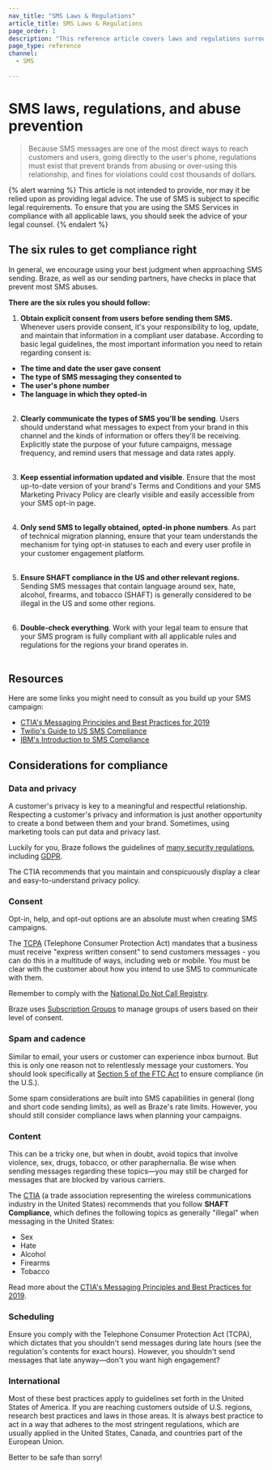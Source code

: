 ```yaml
---
nav_title: "SMS Laws & Regulations"
article_title: SMS Laws & Regulations
page_order: 1
description: "This reference article covers laws and regulations surrounding SMS and MMS."
page_type: reference
channel:
  - SMS
  
---
```


# SMS laws, regulations, and abuse prevention

> Because SMS messages are one of the most direct ways to reach customers and users, going directly to the user's phone, regulations must exist that prevent brands from abusing or over-using this relationship, and fines for violations could cost thousands of dollars. 

{% alert warning %}
This article is not intended to provide, nor may it be relied upon as providing legal advice. The use of SMS is subject to specific legal requirements. To ensure that you are using the SMS Services in compliance with all applicable laws, you should seek the advice of your legal counsel.
{% endalert %}

## The six rules to get compliance right

In general, we encourage using your best judgment when approaching SMS sending. Braze, as well as our sending partners, have checks in place that prevent most SMS abuses.

**There are the six rules you should follow:**

1. **Obtain explicit consent from users before sending them SMS.** Whenever users provide consent, it's your responsibility to log, update, and maintain that information in a compliant user database. According to basic legal guidelines, the most important information you need to retain regarding consent is:
- **The time and date the user gave consent**
- **The type of SMS messaging they consented to**
- **The user's phone number**
- **The language in which they opted-in**<br><br>

2. **Clearly communicate the types of SMS you'll be sending**. Users should understand what messages to expect from your brand in this channel and the kinds of information or offers they'll be receiving. Explicitly state the purpose of your future campaigns, message frequency, and remind users that message and data rates apply.<br><br>

3. **Keep essential information updated and visible**. Ensure that the most up-to-date version of your brand's Terms and Conditions and your SMS Marketing Privacy Policy are clearly visible and easily accessible from your SMS opt-in page.<br><br>

4. **Only send SMS to legally obtained, opted-in phone numbers**. As part of technical migration planning, ensure that your team understands the mechanism for tying opt-in statuses to each and every user profile in your customer engagement platform.<br><br>

5. **Ensure SHAFT compliance in the US and other relevant regions.** Sending SMS messages that contain language around sex, hate, alcohol, firearms, and tobacco (SHAFT) is generally considered to be illegal in the US and some other regions.<br><br>

6. **Double-check everything**. Work with your legal team to ensure that your SMS program is fully compliant with all applicable rules and regulations for the regions your brand operates in.<br><br>

## Resources

Here are some links you might need to consult as you build up your SMS campaign:

- [CTIA's Messaging Principles and Best Practices for 2019](https://api.ctia.org/wp-content/uploads/2019/07/190719-CTIA-Messaging-Principles-and-Best-Practices-FINAL.pdf)
- [Twilio's Guide to US SMS Compliance](https://www.twilio.com/learn/call-and-text-marketing/guide-to-us-sms-compliance)
- [IBM's Introduction to SMS Compliance](https://www.ibm.com/support/knowledgecenter/en/SSWU4L/Mobile/imc_Mobile/SMS_Compliance_Information.html)

## Considerations for compliance

### Data and privacy

A customer's privacy is key to a meaningful and respectful relationship. Respecting a customer's privacy and information is just another opportunity to create a bond between them and your brand. Sometimes, using marketing tools can put data and privacy last.

Luckily for you, Braze follows the guidelines of [many security regulations]({{site.baseurl}}/developer_guide/disclosures/security_qualifications/#security-qualifications), including [GDPR]({{site.baseurl}}/help/dp-technical-assistance/).

The CTIA recommends that you maintain and conspicuously display a clear and easy-to-understand privacy policy.

### Consent

Opt-in, help, and opt-out options are an absolute must when creating SMS campaigns.

The [TCPA](https://en.wikipedia.org/wiki/Telephone_Consumer_Protection_Act_of_1991) (Telephone Consumer Protection Act) mandates that a business must receive "express written consent" to send customers messages - you can do this in a multitude of ways, including web or mobile. You must be clear with the customer about how you intend to use SMS to communicate with them.

Remember to comply with the [National Do Not Call Registry](https://www.donotcall.gov/).

Braze uses [Subscription Groups]({{site.baseurl}}/user_guide/message_building_by_channel/sms/sms_subscription_group/) to manage groups of users based on their level of consent.

### Spam and cadence

Similar to email, your users or customer can experience inbox burnout. But this is only one reason not to relentlessly message your customers. You should look specifically at [Section 5 of the FTC Act](https://www.federalreserve.gov/boarddocs/supmanual/cch/ftca.pdf) to ensure compliance (in the U.S.).

Some spam considerations are built into SMS capabilities in general (long and short code sending limits), as well as Braze's rate limits. However, you should still consider compliance laws when planning your campaigns.

### Content

This can be a tricky one, but when in doubt, avoid topics that involve violence, sex, drugs, tobacco, or other paraphernalia. Be wise when sending messages regarding these topics—you may still be charged for messages that are blocked by various carriers.

The [CTIA](https://www.ctia.org/) (a trade association representing the wireless communications industry in the United States) recommends that you follow **SHAFT Compliance**, which defines the following topics as generally "illegal" when messaging in the United States:

- Sex
- Hate
- Alcohol
- Firearms
- Tobacco

Read more about the [CTIA's Messaging Principles and Best Practices for 2019](https://api.ctia.org/wp-content/uploads/2019/07/190719-CTIA-Messaging-Principles-and-Best-Practices-FINAL.pdf).

### Scheduling

Ensure you comply with the Telephone Consumer Protection Act (TCPA), which dictates that you shouldn't send messages during late hours (see the regulation's contents for exact hours). However, you shouldn't send messages that late anyway—don't you want high engagement?

### International

Most of these best practices apply to guidelines set forth in the United States of America. If you are reaching customers outside of U.S. regions, research best practices and laws in those areas. It is always best practice to act in a way that adheres to the most stringent regulations, which are usually applied in the United States, Canada, and countries part of the European Union.

Better to be safe than sorry!
